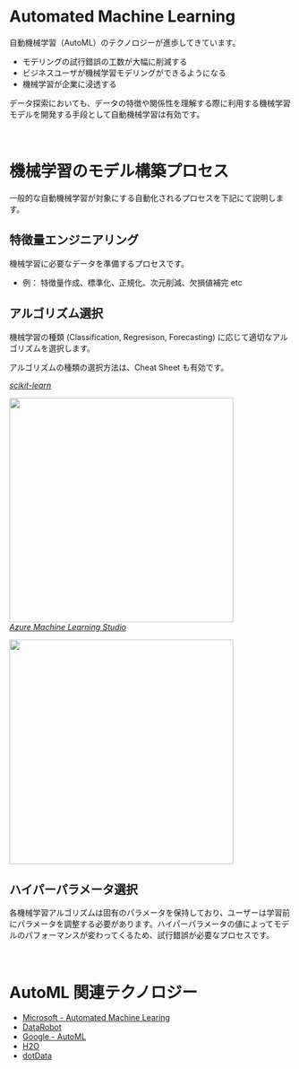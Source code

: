 # Automated Machine Learning

自動機械学習（AutoML）のテクノロジーが進歩してきています。
- モデリングの試行錯誤の工数が大幅に削減する
- ビジネスユーザが機械学習モデリングができるようになる
- 機械学習が企業に浸透する

データ探索においても、データの特徴や関係性を理解する際に利用する機械学習モデルを開発する手段として自動機械学習は有効です。

<br/>

# 機械学習のモデル構築プロセス

一般的な自動機械学習が対象にする自動化されるプロセスを下記にて説明します。

## 特徴量エンジニアリング

機械学習に必要なデータを準備するプロセスです。

- 例： 特徴量作成、標準化、正規化、次元削減、欠損値補完 etc

## アルゴリズム選択
機械学習の種類 (Classification, Regresison, Forecasting) に応じて適切なアルゴリズムを選択します。

アルゴリズムの種類の選択方法は、Cheat Sheet も有効です。  <br/>


_[scikit-learn](https://scikit-learn.org/stable/tutorial/machine_learning_map/index.html)_

<img src="https://scikit-learn.org/stable/_static/ml_map.png" width=400><br/>
_[Azure Machine Learning Studio](https://docs.microsoft.com/en-us/azure/machine-learning/studio/algorithm-cheat-sheet)_

<img src="https://docs.microsoft.com/ja-jp/azure/machine-learning/studio/media/algorithm-cheat-sheet/machine-learning-algorithm-cheat-sheet-small_v_0_6-01.png" width=400><br/>



## ハイパーパラメータ選択
各機械学習アルゴリズムは固有のパラメータを保持しており、ユーザーは学習前にパラメータを調整する必要があります。ハイパーパラメータの値によってモデルのパフォーマンスが変わってくるため、試行錯誤が必要なプロセスです。


<br/>




# AutoML 関連テクノロジー
* [Microsoft - Automated Machine Learing](https://azure.microsoft.com/ja-jp/services/machine-learning-service/)
* [DataRobot](https://www.datarobot.com/jp/)
* [Google - AutoML](https://cloud.google.com/automl/?hl=ja)
* [H2O](https://www.h2o.ai/products/h2o-driverless-ai/)
* [dotData](http://dotdata.jp/)